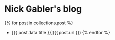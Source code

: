# Nick Gabler's blog

{% for post in collections.post %}
- [{{ post.data.title }}]({{ post.url }})
{% endfor %}
